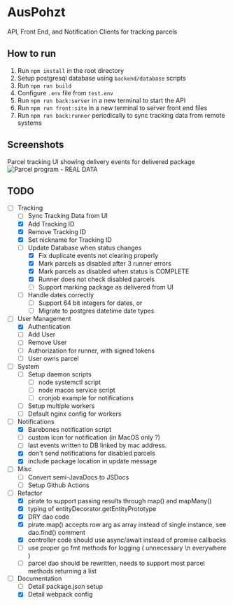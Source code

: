 # AusPohzt 

API, Front End, and Notification Clients for tracking parcels 

## How to run 

1. Run `npm install` in the root directory
2. Setup postgresql database using `backend/database` scripts
3. Run `npm run build`
4. Configure `.env` file from `test.env`
5. Run `npm run back:server` in a new terminal to start the API
6. Run `npm run front:site` in a new terminal to server front end files
7. Run `npm run back:runner` periodically to sync tracking data from remote systems

## Screenshots

Parcel tracking UI showing delivery events for delivered package 
![Parcel program - REAL DATA](https://github.com/wrong-commit/AusPohzt/assets/44012200/10bf6fb4-62fd-421e-b93e-9f5534bde268)

## TODO 

- [ ] Tracking 
    - [ ] Sync Tracking Data from UI
    - [x] Add Tracking ID
    - [x] Remove Tracking ID 
    - [x] Set nickname for Tracking ID 
    - [ ] Update Database when status changes
        - [x] Fix duplicate events not clearing properly
        - [x] Mark parcels as disabled after 3 runner errors
        - [x] Mark parcels as disabled when status is COMPLETE
        - [x] Runner does not check disabled parcels
        - [ ] Support marking package as delivered from UI
    - [ ] Handle dates correctly
        - [ ] Support 64 bit integers for dates, or
        - [ ] Migrate to postgres datetime date types
- [ ] User Management
    - [x] Authentication
    - [ ] Add User
    - [ ] Remove User
    - [ ] Authorization for runner, with signed tokens
    - [ ] User owns parcel
- [ ] System
    - [ ] Setup daemon scripts
        - [ ] node systemctl script
        - [ ] node macos service script
        - [ ] cronjob example for notifications
    - [ ] Setup multiple workers
    - [ ] Default nginx config for workers
- [ ] Notifications
    - [x] Barebones notification script
    - [ ] custom icon for notification (in MacOS only ?)
    - [ ] last events written to DB linked by mac address. 
    - [x] don't send notifications for disabled parcels
    - [x] include package location in update message
- [ ] Misc
    - [ ] Convert semi-JavaDocs to JSDocs 
    - [ ] Setup Github Actions
- [ ] Refactor
    - [x] pirate to support passing results through map() and mapMany()
    - [x] typing of entityDecorator.getEntityPrototype
    - [x] DRY dao code
    - [x] pirate.map() accepts row arg as array instead of single instance, see dao.find() comment
    - [x] controller code should use async/await instead of promise callbacks
    - [ ] use proper go fmt methods for logging ( unnecessary \n everywhere )
    - [ ] parcel dao should be rewritten, needs to support most parcel methods returning a list
- [ ] Documentation
    - [ ] Detail package.json setup
    - [x] Detail webpack config
